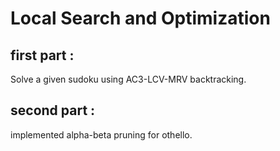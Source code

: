 # Local Search and Optimization

## first part :
Solve a given sudoku using AC3-LCV-MRV backtracking.

## second part :
implemented alpha-beta pruning for othello.

